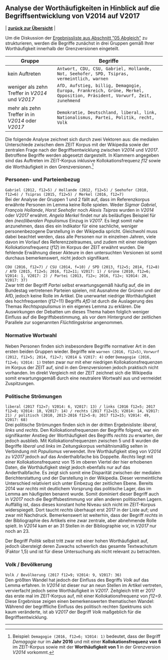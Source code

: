 ## Analyse der Worthäufigkeiten in Hinblick auf die Begriffsentwicklung von V2014 auf V2017

| [**zurück zur Übersicht**](../README.md) |

Um die Diskussion der [Ergebnissliste aus Abschnitt "05 Abgleich"](../05_Abgleich/README.md) zu strukturieren, werden die Begriffe zunächst in drei Gruppen gemäß Ihrer Worthäufigkeit innerhalb der Grenzversionen eingeteilt. 

| Gruppe | Begriffe |
| - | - |
| kein Auftreten | `Antwort, CDU, CSU, Gabriel, Hollande, Not, Seehofer, SPD, Tsipras, vermeintlich, warnen` |
| weniger als zehn Treffer in *V2014* und *V2017* | `AfD, Aufstieg, billig, Demagogie, Europa, Frankreich, Grüne, Merkel, Opposition, Präsident, Vorwurf, Zeit, zunehmend` |
| mehr als zehn Treffer in in *V2014* oder *V2017* | `Demokratie, Deutschland, liberal, link, Nationalismus, Partei, Politik, recht, Volk` |

Die folgende Analyse zeichnet sich durch zwei Vektoren aus: die medialen Unterschiede zwischen dem ZEIT Korpus mit der Wikipedia sowie der zentralen Frage nach der Begriffsentwicklung zwischen *V2014* und *V2017*. Betroffene Begriffe werden abgesetzt dargestellt. In Klammern angegeben sind das Auftreten im ZEIT-Korpus inklusive Kollokationsfrequenz *f12* sowie die Worthäufigkeit in den Grenzversionen.[^1]

[^1]: Beispiel: `Demagogie (2016, f12=6; V2014: 1)` bedeutet, dass der Begriff *Demagogie* nur im **Jahr 2016** und mit einer **Kollokationsfrequenz von 6** im ZEIT-Korpus sowie mit der **Worthäufigkeit von 1** in der Grenzversion *V2014* vorkommt. 

### Personen- und Parteienbezug

`Gabriel (2012, f12=5) / Hollande (2012, f12=5) / Seehofer (2010, f12=6) / Tsipras (2015, f12=5) / Merkel (2016, f12=7)`  
Bei der Analyse der Gruppen 1 und 2 fällt auf, dass im Referenzkorpus erwähnte Personen im Lemma keine Rolle spielen. Weder *Sigmar Gabriel*, *François Hollande*, *Horst Seehofer* noch *Alexis Tsipras* wurden in *V2014* oder *V2017* erwähnt. *Angela Merkel* findet nur als beiläufiges Beispiel für den *(neo)liberalen Populismus* Einzug in *V2017*. Es liegt somit nahe anzunehmen, dass dies ein Indikator für eine sachliche, weniger personenbezogene Darstellung in der Wikipedia spricht. Gleichwohl muss dabei beachtet werden, dass alle Personen nur in einzelnen Jahren, viele davon im Vorlauf des Referenzzeitraumes, und zudem mit einer niedrigen Kollokationsfrequenz (*f12*) im Korpus der ZEIT erwähnt wurden. Die fehlende Erwähnung dieser Akteure in den untersuchten Versionen ist somit durchaus bemerkenswert, nicht jedoch signifikant.

`CDU (2016, f12=7) / CSU (2014, f=10) / SPD (2013, f12=5; 2014, f12=8) / AfD (2015, f12=5; 2016, f12=11; V2017: 1) / Grüne (2010, f12=6; V2014: 1, V2017: 2) / Partei (2013, f12=; 2016, f12=; V2014: 28, V2017: 37)`  
Zwar tritt der Begriff *Partei* selbst erwartungsgemäß häufig auf, die im Bundestag vertretenen Parteien spielen, mit Ausnahme der Grünen und der AfD, jedoch keine Rolle im Artikel. Die unerwartet niedrige Worthäufigkeit des hochfrequenten (*f12*=11) Begriffs *AfD* ist durch die Auslagerung des Themas *Rechtspopulismus* in ein eigenes Lemma zu erklären. Die Auswirkungen der Debatten um dieses Thema haben folglich weniger Einfluss auf die Begriffsbestimmung, als vor dem Hintergrund der zeitlichen Parallele zur sogenannten *Flüchtlingskrise* angenommen.

### Normative Wortwahl

Neben Personen finden sich insbesondere Begriffe normativer Art in den ersten beiden Gruppen wieder. Begriffe wie `warnen (2016, f12=5)`, `Vorwurf (2012, f12=5; 2014, f12=7; V2014 & V2017: 4)` oder `Demagogie (2016, f12=6; V2014: 1)` treten zwar nur mit eher niedrigen Kollokationsfrequenzen im Korpus der ZEIT auf, sind in den Grenzversionen jedoch praktisch nicht vorhanden. Im direkt Vergleich mit der ZEIT zeichnet sich die Wikipedia somit erwartungsgemäß durch eine neutralere Wortwahl aus und vermeidet Zuspitzungen. 

### Politische Strömungen

`liberal (2017 f12=7; V2014: 6, V2017: 13) / links (2016 f12=5; 2017 f12=8; V2014: 10, V2017: 14) / rechts (2017 f12=15; V2014: 14, V2017: 21) / politisch (2010, 2013-2016 f12=5-8; 2017 f12=15; V2014: 49, V2017: 68)`   
Drei politische Strömungen finden sich in der dritten Ergebnisliste: *liberal*, *links* und *rechts*. Den Kollokationsfrequenzen der Begriffe folgend, war ein signifikanter Anstieg der Worthäufigkeit des Begriffs *rechts* zu erwarten, der jedoch ausblieb. Mit Kollokationsfrequenzen zwischen 5 und 8 wurden die Begriffe *liberal* und *links* im Zeitungskorpus verhältnismäßig selten in Verbindung mit *Populismus* verwendet. Ihre Worthäufigkeit stieg von *V2014* zu *V2017* jedoch auf das Anderthalbfache bis Doppelte. *Rechts* liegt mit einer Kollokationsfrequenz von 15 im oberen Viertel der hier erhobenen Daten, die Worthäufigkeit steigt jedoch ebenfalls nur auf das Anderthalbfache. Es zeigt sich somit eine Disparität zwischen der medialen Berichterstattung und der Darstellung in der Wikipedia. Dieser vermeintliche Unterschied relativiert sich unter Einbezug der zeitlichen Ebene. Bereits 2014 war *rechts* mit deutlichem Vorsprung das politische Lager, das im Lemma am häufigsten benannt wurde. Somit dominiert dieser Begriff auch in *V2017* noch die Begriffsbestimmung vor allen anderen politischen Lagern. Auffällig ist, dass dieses konstant hohe Niveau sich nicht im ZEIT-Korpus widerspiegelt. Dort taucht *rechts* überhaupt erst 2017 in der Liste auf; und zwar mit Nachdruck. Bemerkenswert ist weiterhin, dass der Begriff *rechts* in der Bibliographie des Artikels eine zwar zentrale, aber abnehmende Rolle spielt. In *V2014* kam er an 31 Stellen in der Bibliographie vor, in *V2017* nur noch an 23.

Der Begriff *Politik* selbst tritt zwar mit einer hohen Worthäufigkeit auf, jedoch übersteigt deren Zuwachs schwerlich das gesamte Textwachstum (Faktor 1,5) und ist für diese Untersuchung als nicht relevant zu betrachten.

### Volk / Bevölkerung

`Volk / Bevölkerung (2017 f12=9; V2014: 9, V2017: 36)`  
Den größten Wandel hat jedoch der Einfluss des Begriffs *Volk* auf das Lemma erfahren. In *V2014* ist dieser nur an neun Stellen im Artikel vertreten, vervierfacht jedoch seine Worthäufigkeit in *V2017*. Zeitgleich tritt er 2017 das erste mal im ZEIT-Korpus auf, mit einer Kollokationsfrequenz von *f12=9*. Diese Ergebnisse zeigen einen bemerkenswerten thematischen Wandel: Während der begriffliche Einfluss des politisch rechten Spektrums sich kaum veränderte, ist ab *V2017* der Begriff *Volk* maßgeblich für die Begriffsentwicklung.

---